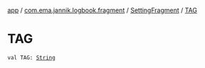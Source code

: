 [app](../../index.md) / [com.ema.jannik.logbook.fragment](../index.md) / [SettingFragment](index.md) / [TAG](./-t-a-g.md)

# TAG

`val TAG: `[`String`](https://kotlinlang.org/api/latest/jvm/stdlib/kotlin/-string/index.html)